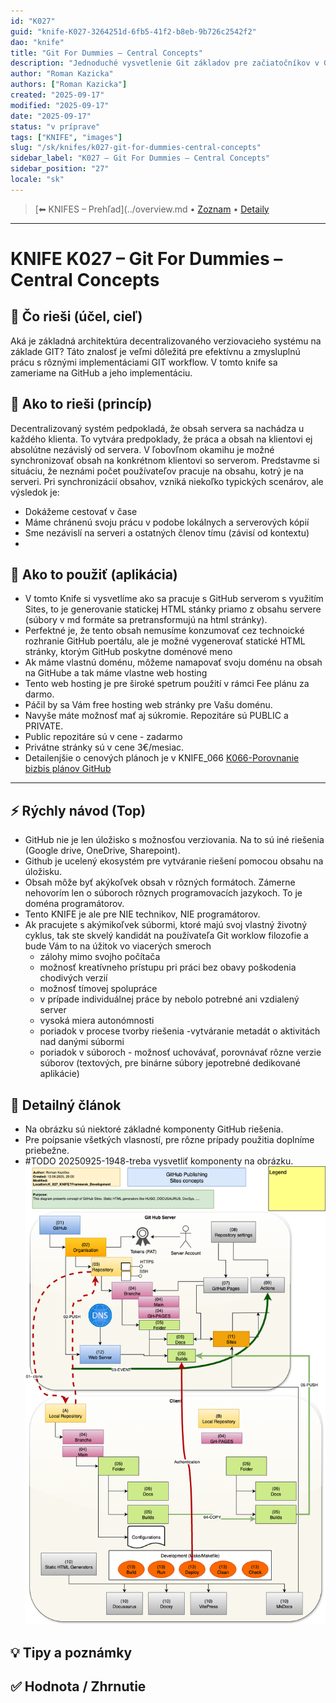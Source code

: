 ```yaml
---
id: "K027"
guid: "knife-K027-3264251d-6fb5-41f2-b8eb-9b726c2542f2"
dao: "knife"
title: "Git For Dummies – Central Concepts"
description: "Jednoduché vysvetlenie Git základov pre začiatočníkov v GitEA (organizácia, repozitár, working directory, atď.)"
author: "Roman Kazicka"
authors: ["Roman Kazicka"]
created: "2025-09-17"
modified: "2025-09-17"
date: "2025-09-17"
status: "v príprave"
tags: ["KNIFE", "images"]
slug: "/sk/knifes/k027-git-for-dummies-central-concepts"
sidebar_label: "K027 – Git For Dummies – Central Concepts"
sidebar_position: "27"
locale: "sk"
---
```

<!-- body:start -->

<!-- nav:knifes -->
> [⬅ KNIFES – Prehľad](../overview.md • [Zoznam](../KNIFE_Overview_List.md) • [Detaily](../KNIFE_Overview_Details.md)
---
# KNIFE K027 – Git For Dummies – Central Concepts

## 🎯 Čo rieši (účel, cieľ)

Aká je základná architektúra decentralizovaného verziovacieho systému na základe GIT?
Táto znalosť je veľmi dôležitá pre efektívnu a zmysluplnú prácu s rôznými implementáciami GIT workflow.
V tomto knife sa zameriame na GitHub a jeho implementáciu.

## 🧩 Ako to rieši (princíp)

Decentralizovaný systém pedpokladá, že obsah servera sa nachádza u každého klienta. To vytvára predpoklady, že práca a obsah na klientovi ej absolútne nezávislý od servera.
V ľobovľnom okamihu je možné synchronizovať obsah na konkrétnom klientovi so serverom.
Predstavme si situáciu, že neznámi počet používateľov pracuje na obsahu, kotrý je na serveri.
Pri synchronizácií obsahov, vzniká niekoľko typických scenárov, ale výsledok je:

- Dokážeme cestovať v čase
- Máme chránenú svoju prácu v podobe lokálnych a serverových kópií
- Sme nezávislí na serveri a ostatných členov tímu (závisí od kontextu)
- 
## 🧪 Ako to použiť (aplikácia)

- V tomto Knife si vysvetlíme ako sa pracuje s GitHub serverom s využitím Sites, to je generovanie statickej HTML stánky priamo z obsahu servere (súbory v md formáte sa pretransformujú na html stránky).
- Perfektné je, že tento obsah nemusíme konzumovať cez technoické rozhranie GitHub poertálu, ale je možné vygenerovať statické HTML stránky, ktorým GitHub poskytne doménové meno
- Ak máme vlastnú doménu, môžeme namapovať svoju doménu na obsah na GitHube a tak máme vlastne web hosting
- Tento web hosting je pre široké spetrum použití v rámci Fee plánu za darmo.
- Páčil by sa Vám free hosting web stránky pre Vašu doménu.
- Navyše máte možnosť mať aj súkromie. Repozitáre sú PUBLIC a PRIVATE.
- Public repozitáre sú v cene - zadarmo
- Privátne stránky sú v cene 3€/mesiac.
- Detailenjšie o cenových plánoch je v KNIFE_066 [K066-Porovnanie bizbis plánov GitHub](../K066-porovnanie-biznis-planov-github/index.md)

---

## ⚡ Rýchly návod (Top)
- GitHub nie je len úložisko s možnosťou verziovania. Na to sú iné riešenia (Google drive, OneDrive, Sharepoint).
- Github je ucelený ekosystém pre vytváranie riešení pomocou obsahu na úložisku.
- Obsah môže byť akýkoľvek obsah v rôzných  formátoch. Zámerne nehovorím len o súboroch rôznych programovacích jazykoch. To je doména programátorov.
- Tento KNIFE je ale pre NIE technikov, NIE programátorov.
- Ak pracujete s akýmikoľvek súbormi, ktoré majú svoj vlastný životný cyklus, tak ste skvelý kandidát na používateľa Git worklow filozofie a bude Vám to na úžitok vo viacerých smeroch
  - zálohy mimo svojho počítača
  - možnosť kreatívneho prístupu pri práci bez obavy poškodenia chodivých verzií
  - možnosť tímovej spolupráce
  - v prípade individuálnej práce by nebolo potrebné ani vzdialený server
  - vysoká miera autonómnosti
  - poriadok v procese tvorby riešenia -vytváranie metadát o aktivitách nad danými súbormi
  - poriadok v súboroch - možnosť uchovávať, porovnávať rôzne verzie súborov (textových, pre binárne súbory jepotrebné dedikované aplikácie)



## 📜 Detailný článok

- Na obrázku sú niektoré základné komponenty GitHub riešenia.
- Pre poípsanie všetkých vlasností, pre rôzne prípady použitia doplníme priebežne.
- #TODO 20250925-1948-treba vysvetliť komponenty na obrázku.
![Koncept Github s využitím Sites](./img/GitHub-Sites-Concepts.png)
## 💡 Tipy a poznámky

## ✅ Hodnota / Zhrnutie
